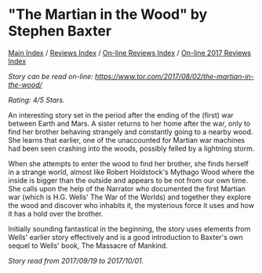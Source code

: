 # "The Martian in the Wood" by Stephen Baxter

[Main Index](../../../README.md) / [Reviews Index](../../README.md) / [On-line Reviews Index](../README.md) / [On-line 2017 Reviews Index](README.md)

*Story can be read on-line: <https://www.tor.com/2017/08/02/the-martian-in-the-wood/>*

*Rating: 4/5 Stars.*

An interesting story set in the period after the ending of the (first) war between Earth and Mars. A sister returns to her home after the war, only to find her brother behaving strangely and constantly going to a nearby wood. She learns that earlier, one of the unaccounted for Martian war machines had been seen crashing into the woods, possibly felled by a lightning storm.

When she attempts to enter the wood to find her brother, she finds herself in a strange world, almost like Robert Holdstock's Mythago Wood where the inside is bigger than the outside and appears to be not from our own time. She calls upon the help of the Narrator who documented the first Martian war (which is H.G. Wells' The War of the Worlds) and together they explore the wood and discover who inhabits it, the mysterious force it uses and how it has a hold over the brother.

Initially sounding fantastical in the beginning, the story uses elements from Wells' earlier story effectively and is a good introduction to Baxter's own sequel to Wells' book, The Massacre of Mankind.

*Story read from 2017/09/19 to 2017/10/01.*
